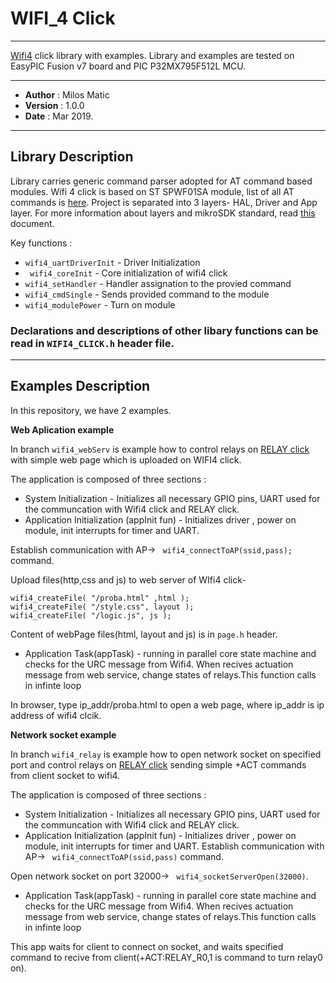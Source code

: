 
# WIFI_4 Click
---
[Wifi4](https://www.mikroe.com/wifi-4-click) click library with examples.
Library and examples are tested on EasyPIC Fusion v7 board and PIC P32MX795F512L MCU.

---

- **Author**    : Milos Matic
- **Version**   : 1.0.0
- **Date**      : Mar 2019.

---
## Library Description

Library carries generic command parser adopted for AT command based modules. 
Wifi 4 click is based on ST SPWF01SA module, list of all AT commands is [here](https://www.st.com/content/ccc/resource/technical/document/user_manual/4e/4d/c3/82/43/f1/4c/24/DM00100306.pdf/files/DM00100306.pdf/jcr:content/translations/en.DM00100306.pdf).
Project is separated into 3 layers- HAL, Driver and App layer. For more information about layers and mikroSDK standard, read [this](https://download.mikroe.com/documents/mikrosdk/mikrosdk-manual-v100.pdf) document.


Key functions :
- ```wifi4_uartDriverInit``` - Driver Initialization
- ``` wifi4_coreInit``` - Core initialization of wifi4 click 
- ``` wifi4_setHandler ``` - Handler assignation to the provied command
- ``` wifi4_cmdSingle ``` - Sends provided command to the module
- ``` wifi4_modulePower ``` - Turn on module


### Declarations and descriptions of other libary functions can be read in ```WIFI4_CLICK.h``` header file. 

---

## Examples Description
In this repository, we have 2 examples.

**Web Aplication example**

In branch ``` wifi4_webServ ``` is example how to control relays on [RELAY click](https://www.mikroe.com/relay-click) with simple web page which is uploaded on WIFI4 click.

The application is composed of three sections :
- System Initialization  - Initializes all necessary GPIO pins, UART used for
the communcation with Wifi4 click and RELAY click.
- Application Initialization (appInit fun) - Initializes driver , power on module, init interrupts for timer and UART.

Establish communication with AP-> ``` wifi4_connectToAP(ssid,pass);``` command.

Upload files(http,css and js) to web server of WIfi4 click-
```
wifi4_createFile( "/proba.html" ,html ); 
wifi4_createFile( "/style.css", layout );
wifi4_createFile( "/logic.js", js );
``` 
Content of webPage files(html, layout and js) is in ```page.h``` header.   
- Application Task(appTask) - running in parallel core state machine and checks for the URC
message from Wifi4. When recives actuation message from web service, change states of relays.This function calls in infinte loop

In browser, type ip_addr/proba.html to open a web page, where ip_addr is ip address of wifi4 clcik.

**Network socket example**

In branch ``` wifi4_relay ``` is example how to open network socket on specified port and control relays on [RELAY click](https://www.mikroe.com/relay-click) sending simple +ACT commands from client socket to wifi4.

The application is composed of three sections :
- System Initialization  - Initializes all necessary GPIO pins, UART used for
the communcation with Wifi4 click and RELAY click.
- Application Initialization (appInit fun) - Initializes driver , power on module, init interrupts for timer and UART.
Establish communication with AP-> ``` wifi4_connectToAP(ssid,pass)``` command.

Open network socket on port 32000-> ``` wifi4_socketServerOpen(32000)```.

- Application Task(appTask) - running in parallel core state machine and checks for the URC
message from Wifi4. When recives actuation message from web service, change states of relays.This function calls in infinte loop

This app waits for client to connect on socket, and waits specified command to recive from client(+ACT:RELAY_R0,1 is command to turn relay0 on).





